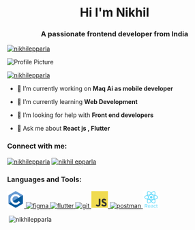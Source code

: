 <h1 align="center">Hi I'm Nikhil</h1>

<span><h3 align="center">A passionate frontend developer from India</h3>

<p align="left"> <a href="https://github.com/ryo-ma/github-profile-trophy"><img src="https://github-profile-trophy.vercel.app/?username=nikhilepparla" alt="nikhilepparla" /></a> </p>
<img src="https://www.facebook.com/photo/?fbid=530422780487978&set=a.263226010540991" alt ='Profile Picture'>
<p align="left"> <a href="https://twitter.com/nikhilepparla" target="blank"><img src="https://img.shields.io/twitter/follow/nikhilepparla?logo=twitter&style=for-the-badge" alt="nikhilepparla" /></a> </p></span>

- 🔭 I’m currently working on **Maq Ai as mobile developer**

- 🌱 I’m currently learning **Web Development**

- 🤝 I’m looking for help with **Front end developers**

- 💬 Ask me about **React js , Flutter**

<h3 align="left">Connect with me:</h3>
<p align="left">
<a href="https://twitter.com/nikhilepparla" target="blank"><img align="center" src="https://raw.githubusercontent.com/rahuldkjain/github-profile-readme-generator/master/src/images/icons/Social/twitter.svg" alt="nikhilepparla" height="30" width="40" /></a>
<a href="https://www.linkedin.com/in/nikhil-epparla-baaa371ba/" target="blank"><img align="center" src="https://raw.githubusercontent.com/rahuldkjain/github-profile-readme-generator/master/src/images/icons/Social/linked-in-alt.svg" alt="nikhil epparla" height="30" width="40" /></a>
</p>

<h3 align="left">Languages and Tools:</h3>
<p align="left"> <a href="https://www.cprogramming.com/" target="_blank" rel="noreferrer"> <img src="https://raw.githubusercontent.com/devicons/devicon/master/icons/c/c-original.svg" alt="c" width="40" height="40"/> </a> <a href="https://www.figma.com/" target="_blank" rel="noreferrer"> <img src="https://www.vectorlogo.zone/logos/figma/figma-icon.svg" alt="figma" width="40" height="40"/> </a> <a href="https://flutter.dev" target="_blank" rel="noreferrer"> <img src="https://www.vectorlogo.zone/logos/flutterio/flutterio-icon.svg" alt="flutter" width="40" height="40"/> </a> <a href="https://git-scm.com/" target="_blank" rel="noreferrer"> <img src="https://www.vectorlogo.zone/logos/git-scm/git-scm-icon.svg" alt="git" width="40" height="40"/> </a> <a href="https://developer.mozilla.org/en-US/docs/Web/JavaScript" target="_blank" rel="noreferrer"> <img src="https://raw.githubusercontent.com/devicons/devicon/master/icons/javascript/javascript-original.svg" alt="javascript" width="40" height="40"/> </a> <a href="https://postman.com" target="_blank" rel="noreferrer"> <img src="https://www.vectorlogo.zone/logos/getpostman/getpostman-icon.svg" alt="postman" width="40" height="40"/> </a> <a href="https://reactjs.org/" target="_blank" rel="noreferrer"> <img src="https://raw.githubusercontent.com/devicons/devicon/master/icons/react/react-original-wordmark.svg" alt="react" width="40" height="40"/> </a> </p>



<p>&nbsp;<img align="center" src="https://github-readme-stats.vercel.app/api?username=nikhilepparla&theme=dark&show_icons=true" alt="nikhilepparla" /></p>

